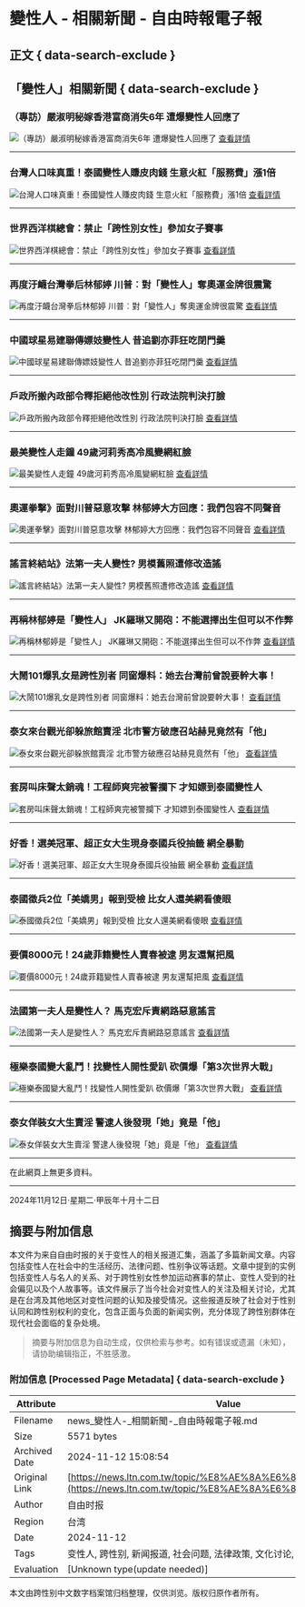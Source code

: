 # 變性人 - 相關新聞 - 自由時報電子報

## 正文 { data-search-exclude }


## 「變性人」相關新聞 { data-search-exclude }

### （專訪）嚴淑明秘嫁香港富商消失6年 遭爆變性人回應了
![（專訪）嚴淑明秘嫁香港富商消失6年 遭爆變性人回應了](assets/images/all/default.jpg)
[查看詳情](https://news.ltn.com.tw/news/entertainment/breakingnews/4443832)

---

### 台灣人口味真重！泰國變性人賺皮肉錢 生意火紅「服務費」漲1倍
![台灣人口味真重！泰國變性人賺皮肉錢 生意火紅「服務費」漲1倍](assets/images/all/default.jpg)
[查看詳情](https://news.ltn.com.tw/news/society/breakingnews/4407057)

---

### 世界西洋棋總會：禁止「跨性別女性」參加女子賽事
![世界西洋棋總會：禁止「跨性別女性」參加女子賽事](assets/images/all/default.jpg)
[查看詳情](https://news.ltn.com.tw/news/world/breakingnews/4400540)

---

### 再度汙衊台灣拳后林郁婷 川普︰對「變性人」奪奧運金牌很震驚
![再度汙衊台灣拳后林郁婷 川普︰對「變性人」奪奧運金牌很震驚](https://img.ltn.com.tw/Upload/news/600/2024/10/22/phplo8G5X.jpg)
[查看詳情](https://news.ltn.com.tw/news/world/breakingnews/4838689)

---

### 中國球星易建聯傳嫖妓變性人 昔追劉亦菲狂吃閉門羹
![中國球星易建聯傳嫖妓變性人 昔追劉亦菲狂吃閉門羹](https://img.ltn.com.tw/Upload/ent/page/800S/2024/10/17/phpRfYKkV.jpg)
[查看詳情](https://news.ltn.com.tw/news/entertainment/breakingnews/4833908)

---

### 戶政所搬內政部令釋拒絕他改性別 行政法院判決打臉
![戶政所搬內政部令釋拒絕他改性別 行政法院判決打臉](https://img.ltn.com.tw/Upload/news/600/2024/10/08/4823495_1.jpg)
[查看詳情](https://news.ltn.com.tw/news/society/breakingnews/4823495)

---

### 最美變性人走鐘 49歲河莉秀高冷風變網紅臉
![最美變性人走鐘 49歲河莉秀高冷風變網紅臉](https://img.ltn.com.tw/Upload/ent/page/800S/2024/10/01/phpc8i3LI.jpg)
[查看詳情](https://news.ltn.com.tw/news/entertainment/breakingnews/4817010)

---

### 奧運拳擊》面對川普惡意攻擊 林郁婷大方回應：我們包容不同聲音
![奧運拳擊》面對川普惡意攻擊 林郁婷大方回應：我們包容不同聲音](https://img.ltn.com.tw/Upload/sports/page/800S/2024/08/18/phpTrm0dh.jpg)
[查看詳情](https://news.ltn.com.tw/news/sports/breakingnews/4772976)

---

### 謠言終結站》法第一夫人變性? 男模舊照遭修改造謠
![謠言終結站》法第一夫人變性? 男模舊照遭修改造謠](https://img.ltn.com.tw/Upload/news/600/2024/08/11/178.jpg)
[查看詳情](https://news.ltn.com.tw/news/world/paper/1661230)

---

### 再稱林郁婷是「變性人」 JK羅琳又開砲：不能選擇出生但可以不作弊
![再稱林郁婷是「變性人」 JK羅琳又開砲：不能選擇出生但可以不作弊](assets/images/all/default.jpg)
[查看詳情](https://news.ltn.com.tw/news/world/breakingnews/4756885)

---

### 大鬧101爆乳女是跨性別者 同窗爆料：她去台灣前曾說要幹大事！
![大鬧101爆乳女是跨性別者 同窗爆料：她去台灣前曾說要幹大事！](assets/images/all/default.jpg)
[查看詳情](https://news.ltn.com.tw/news/life/breakingnews/4725086)

---

### 泰女來台觀光卻躲旅館賣淫 北市警方破應召站赫見竟然有「他」
![泰女來台觀光卻躲旅館賣淫 北市警方破應召站赫見竟然有「他」](assets/images/all/default.jpg)
[查看詳情](https://news.ltn.com.tw/news/society/breakingnews/4709770)

---

### 套房叫床聲太銷魂！工程師爽完被警攔下 才知嫖到泰國變性人
![套房叫床聲太銷魂！工程師爽完被警攔下 才知嫖到泰國變性人](assets/images/all/default.jpg)
[查看詳情](https://news.ltn.com.tw/news/society/breakingnews/4685682)

---

### 好香！選美冠軍、超正女大生現身泰國兵役抽籤 網全暴動
![好香！選美冠軍、超正女大生現身泰國兵役抽籤 網全暴動](assets/images/all/default.jpg)
[查看詳情](https://news.ltn.com.tw/news/world/breakingnews/4633656)

---

### 泰國徵兵2位「美嬌男」報到受檢 比女人還美網看傻眼
![泰國徵兵2位「美嬌男」報到受檢 比女人還美網看傻眼](assets/images/all/default.jpg)
[查看詳情](https://news.ltn.com.tw/news/entertainment/breakingnews/4632273)

---

### 要價8000元！24歲菲籍變性人賣春被逮 男友還幫把風
![要價8000元！24歲菲籍變性人賣春被逮 男友還幫把風](assets/images/all/default.jpg)
[查看詳情](https://news.ltn.com.tw/news/society/breakingnews/4631607)

---

### 法國第一夫人是變性人？ 馬克宏斥責網路惡意謠言
![法國第一夫人是變性人？ 馬克宏斥責網路惡意謠言](assets/images/all/default.jpg)
[查看詳情](https://news.ltn.com.tw/news/world/breakingnews/4603153)

---

### 極樂泰國變大亂鬥！找變性人開性愛趴 砍價爆「第3次世界大戰」
![極樂泰國變大亂鬥！找變性人開性愛趴 砍價爆「第3次世界大戰」](assets/images/all/default.jpg)
[查看詳情](https://news.ltn.com.tw/news/world/breakingnews/4587863)

---

### 泰女佯裝女大生賣淫 警逮人後發現「她」竟是「他」
![泰女佯裝女大生賣淫 警逮人後發現「她」竟是「他」](assets/images/all/default.jpg)
[查看詳情](https://news.ltn.com.tw/news/society/breakingnews/4582692)

---

在此網頁上無更多資料。  

---
  
2024年11月12日‧星期二‧甲辰年十月十二日
<!-- tcd_original_link https://news.ltn.com.tw/topic/%E8%AE%8A%E6%80%A7%E4%BA%BA -->
## 摘要与附加信息

<!-- tcd_abstract -->
本文件为来自自由时报的关于变性人的相关报道汇集，涵盖了多篇新闻文章。内容包括变性人在社会中的生活经历、法律问题、性别争议等话题。文章中提到的实例包括变性人与名人的关系、对于跨性别女性参加运动赛事的禁止、变性人受到的社会偏见以及个人故事等。该文件展示了当今社会对变性人的关注及相关讨论，尤其是在台湾及其他地区对变性问题的认知及接受情况。这些报道反映了社会对于性别认同和跨性别权利的变化，包含正面与负面的新闻实例，充分体现了跨性别群体在现代社会面临的复杂处境。
<!-- tcd_abstract_end -->

> 摘要与附加信息为自动生成，仅供检索与参考。如有错误或遗漏（未知），请协助编辑指正，不胜感激。

### 附加信息 [Processed Page Metadata] { data-search-exclude }

| Attribute       | Value                                  |
|-----------------|----------------------------------------|
| Filename        | news_變性人-_相關新聞-_自由時報電子報.md                             |
| Size            | 5571 bytes                           |
| Archived Date   | 2024-11-12 15:08:54                             |
| Original Link   | [https://news.ltn.com.tw/topic/%E8%AE%8A%E6%80%A7%E4%BA%BA](https://news.ltn.com.tw/topic/%E8%AE%8A%E6%80%A7%E4%BA%BA)                       |
| Author          | 自由时报                               |
| Region          | 台湾                               |
| Date            | 2024-11-12                                 |
| Tags            | 变性人, 跨性别, 新闻报道, 社会问题, 法律政策, 文化讨论, 体育争议, 生活故事                                 |
| Evaluation            | [Unknown type(update needed)]                                 |
<!-- tcd_table_end -->

本文由跨性别中文数字档案馆归档整理，仅供浏览。版权归原作者所有。

